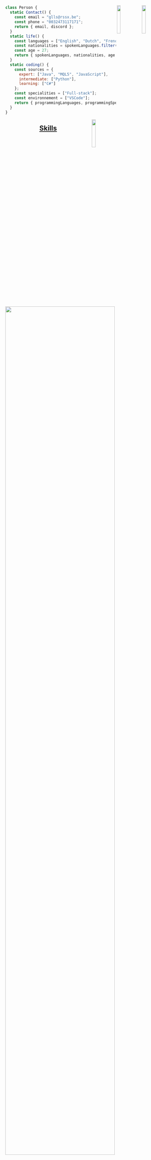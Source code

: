 
<a href="https://github.com/gllsrssx/cv"><img align="right" width="15%" src="https://img.shields.io/badge/gllsrssx-Gilles%20Rousseaux-%23CDA055" /></a>
---
<a href="https://github.com/gllsrssx"><img align="right" width="15%" src="https://github.com/gllsrssx/gllsrssx/blob/master/user.gif" /></a>

```JavaScript
class Person {
  static Contact() {
    const email = "glls@rssx.be";
    const phone = "0032473117171";
    return { email, discord };
  }
  static life() {
    const languages = ["English", "Dutch", "French"];
    const nationalities = spokenLanguages.filter(lang => lang !== "English" && lang !== "Dutch").concat("Belgian");
    const age = 27;
    return { spokenLanguages, nationalities, age };
  }
  static coding() {
    const sources = {
      expert: ["Java", "MQL5", "JavaScript"],
      intermediate: ["Python"],
      learning: ["C#"]
    };
    const specialities = ["Full-stack"];
    const environnement = ["VSCode"];
    return { programmingLanguages, programmingSpecialities, preferredIDEs };
  }
}
```   

<a href="https://spotify-github-profile.vercel.app/api/view?uid=117959997&redirect=true"><img width="15%" align="right" src="https://spotify-github-profile.vercel.app/api/view.svg?uid=117959997&cover_image=true&theme=default&show_offline=false&background_color=f09b2b&interchange=true&bar_color=2982ff"/></a>

<h2 align="center"><a href="">Skills</a></h2>
<br clear="left">

<a href="https://github.com/gllsrssx?tab=repositories"><img align="center" width="82.5%" src="https://skillicons.dev/icons?i=idea,vscode,js,ts,cs,java,react,spring,css,html,bootstrap,git,docker,figma,discord,firebase,github,gitlab,grafana, heroku,linkedin,linux,mongodb,nextjs,php,postman,postgres" /></a>

<div align="center" width="100%">
  <a href="https://github.com/gllsrssx?tab=repositories">
    <img height="194" src="https://github-readme-stats.vercel.app/api/top-langs?username=gllsrssx&locale=en&hide_title=false&layout=compact&card_width=320&langs_count=6&theme=transparent&hide_border=false" alt="languages graph"  />
    <img height="194" src="https://github-readme-stats.vercel.app/api?username=gllsrssx&hide_title=false&hide_rank=false&show_icons=true&include_all_commits=true&count_private=true&disable_animations=false&theme=transparent&locale=en&hide_border=false" alt="stats graph"  />
  </a>
</div>

<picture align="center" width="100%">
  <source media="(prefers-color-scheme: dark)" srcset="https://raw.githubusercontent.com/gllsrssx/gllsrssx/output/github-contribution-grid-snake-dark.svg">
  <source media="(prefers-color-scheme: light)" srcset="https://raw.githubusercontent.com/gllsrssx/gllsrssx/output/github-contribution-grid-snake.svg">
  <img picture align="center" width="100%" alt="github contribution grid snake animation" src="https://raw.githubusercontent.com/gllsrssx/gllsrssx/output/github-contribution-grid-snake.svg">
</picture>
